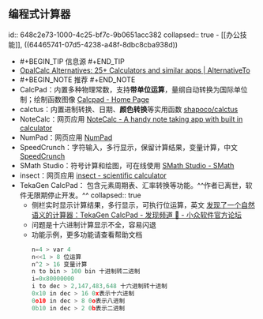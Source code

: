 ## 编程式计算器
id:: 648c2e73-1000-4c25-bf7c-9b0651acc382
collapsed:: true
	- [[办公技能]], ((64465741-07d5-4238-a48f-8dbc8cba938d))
- #+BEGIN_TIP
  信息源
  #+END_TIP
- [OpalCalc Alternatives: 25+ Calculators and similar apps | AlternativeTo](https://alternativeto.net/software/opalcalc/)
- #+BEGIN_NOTE
  推荐
  #+END_NOTE
- CalcPad：内置多种物理常数，支持**带单位运算**，量纲自动转换为国际单位制；绘制函数图像 [Calcpad - Home Page](https://calcpad.eu/)
- calctus：内置进制转换、日期、**颜色转换**等实用函数 [shapoco/calctus](https://github.com/shapoco/calctus)
- NoteCalc：网页应用 [NoteCalc - A handy note taking app with built in calculator](https://bbodi.github.io/notecalc3/)
- NumPad：网页应用 [NumPad](https://numpad.io/)
- SpeedCrunch：字符输入，多行显示，保留计算结果，变量计算，中文 [SpeedCrunch](https://heldercorreia.bitbucket.io/speedcrunch/)
- SMath Studio：符号计算和绘图，可在线使用 [SMath Studio - SMath](https://en.smath.com/view/SMathStudio/summary)
- insect：网页应用 [insect - scientific calculator](https://insect.sh/)
- TekaGen CalcPad： 包含元素周期表、汇率转换等功能。^^作者已离世，软件无限期停止开发。^^
  collapsed:: true
	- 侧栏实时显示计算结果，多行显示，可执行位运算，英文 [发现了一个自然语义的计算器：TekaGen CalcPad - 发现频道 🔎 - 小众软件官方论坛](https://meta.appinn.net/t/topic/16843/7)
	- 问题是十六进制计算显示不全，容易闪退
	- 功能示例，更多功能请查看帮助文档
	  ``` C
	  n=4 > var 4
	  n<<1 > 8 位运算
	  n^2 > 16 变量计算
	  n to bin > 100 bin 十进制转二进制
	  i=0x80000000
	  i to dec > 2,147,483,648 十六进制转十进制
	  0x10 in dec > 16 0x表示十六进制
	  0o10 in dec > 8 0o表示八进制
	  0b10 in dec > 2 0b表示二进制
	  ```